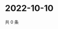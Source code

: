 # 2022-10-10

共 0 条

<!-- BEGIN WEIBO -->
<!-- 最后更新时间 Mon Oct 10 2022 21:46:35 GMT+0800 (China Standard Time) -->

<!-- END WEIBO -->
